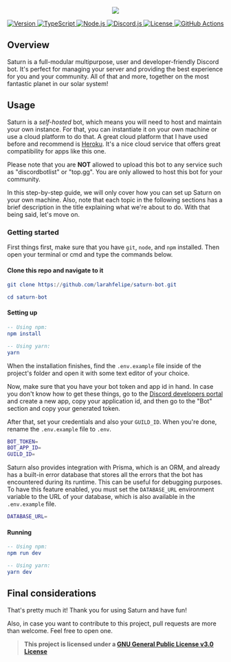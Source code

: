 <p align="center">
  <a href="https://github.com/larahfelipe/saturn-bot">
    <img src="https://github.com/larahfelipe/saturn-bot/blob/master/.github/saturn-logo.png">
  </a>
</p>

<p align="center">
  <a href="https://github.com/larahfelipe/saturn-bot/releases">
    <img src="https://img.shields.io/static/v1?label=version&message=5.x&color=5965E0&labelColor=121214" alt="Version">
  </a>
  <a href="https://www.typescriptlang.org/">
    <img src="https://img.shields.io/static/v1?label=built%20with&message=TypeScript&color=5965E0&labelColor=121214" alt="TypeScript">
  </a>
  <a href="https://nodejs.org/en/">
    <img src="https://img.shields.io/static/v1?label=built%20with&message=Node.js&color=5965E0&labelColor=121214" alt="Node.js">
  </a>
  <a href="https://github.com/discordjs/discord.js/">
    <img src="https://img.shields.io/static/v1?label=built%20with&message=Discord.js&color=5965E0&labelColor=121214" alt="Discord.js">
  </a>
  <a href="https://github.com/larahfelipe/saturn-bot/blob/master/LICENSE">
    <img src="https://img.shields.io/static/v1?label=license&message=GPL-v3.0&color=5965E0&labelColor=121214" alt="License">
  </a>
  <a href="https://github.com/larahfelipe/saturn-bot/actions/workflows/ci.yml">
    <img src="https://github.com/larahfelipe/saturn-bot/actions/workflows/ci.yml/badge.svg" alt="GitHub Actions">
  </a>
</p>

## Overview

Saturn is a full-modular multipurpose, user and developer-friendly Discord bot. It's perfect for managing your server and providing the best experience for you and your community. All of that and more, together on the most fantastic planet in our solar system!

## Usage

Saturn is a _self-hosted_ bot, which means you will need to host and maintain your own instance. For that, you can instantiate it on your own machine or use a cloud platform to do that. A great cloud platform that I have used before and recommend is [Heroku](https://www.heroku.com/). It's a nice cloud service that offers great compatibility for apps like this one.

Please note that you are **NOT** allowed to upload this bot to any service such as "discordbotlist" or "top.gg". You are only allowed to host this bot for your community.

In this step-by-step guide, we will only cover how you can set up Saturn on your own machine. Also, note that each topic in the following sections has a brief description in the title explaining what we're about to do. With that being said, let's move on.

### Getting started

First things first, make sure that you have `git`, `node`, and `npm` installed. Then open your terminal or cmd and type the commands below.

#### Clone this repo and navigate to it

```elm
git clone https://github.com/larahfelipe/saturn-bot.git

cd saturn-bot
```

#### Setting up

```elm
-- Using npm:
npm install

-- Using yarn:
yarn
```

When the installation finishes, find the `.env.example` file inside of the project's folder and open it with some text editor of your choice.

Now, make sure that you have your bot token and app id in hand. In case you don't know how to get these things, go to the [Discord developers portal](https://discord.com/developers/) and create a new app, copy your application id, and then go to the "Bot" section and copy your generated token.

After that, set your credentials and also your `GUILD_ID`. When you're done, rename the `.env.example` file to `.env`.

```bash
BOT_TOKEN=
BOT_APP_ID=
GUILD_ID=
```

Saturn also provides integration with Prisma, which is an ORM, and already has a built-in error database that stores all the errors that the bot has encountered during its runtime. This can be useful for debugging purposes. To have this feature enabled, you must set the `DATABASE_URL` environment variable to the URL of your database, which is also available in the `.env.example` file.

```bash
DATABASE_URL=
```

#### Running

```elm
-- Using npm:
npm run dev

-- Using yarn:
yarn dev
```

## Final considerations

That's pretty much it! Thank you for using Saturn and have fun!

Also, in case you want to contribute to this project, pull requests are more than welcome. Feel free to open one.

> **This project is licensed under a [GNU General Public License v3.0 License](https://github.com/larahfelipe/saturn-bot/blob/master/LICENSE)**
